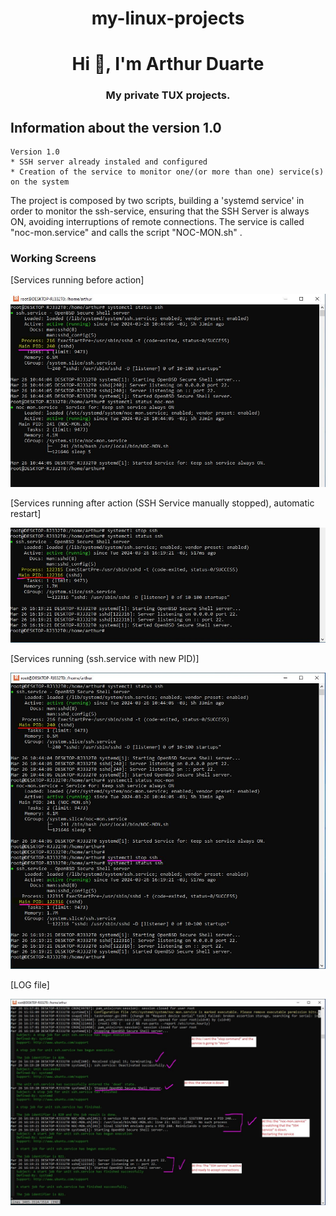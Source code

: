 <h1 align="center">my-linux-projects</h1>
<h1 align="center">Hi 👋, I'm Arthur Duarte</h1>
<h3 align="center">My private TUX projects.</h3>


## Information about the version 1.0

```
Version 1.0
* SSH server already instaled and configured
* Creation of the service to monitor one/(or more than one) service(s) on the system
```

The project is composed by two scripts, building a 'systemd service' in order to monitor the ssh-service, ensuring that the SSH Server is always ON, avoiding interruptions of remote connections.
The service is called "noc-mon.service" and calls the script "NOC-MON.sh" .



### Working Screens


[Services running before action] 
<p float="left"><img src="https://github.com/arthurddduarte86/my-linux-projects/blob/main/Ver1.0-simple-service/noc-mon01.JPG"></p>

[Services running after action (SSH Service manually stopped), automatic restart] 
<p float="left"><img src="https://github.com/arthurddduarte86/my-linux-projects/blob/main/Ver1.0-simple-service/noc-mon02.JPG"></p>

[Services running (ssh.service with new PID)] 
<p float="left"><img src="https://github.com/arthurddduarte86/my-linux-projects/blob/main/Ver1.0-simple-service/noc-mon03.JPG"></p>

[LOG file] 
<p float="left"><img src="https://github.com/arthurddduarte86/my-linux-projects/blob/main/Ver1.0-simple-service/noc-mon04.JPG"></p>